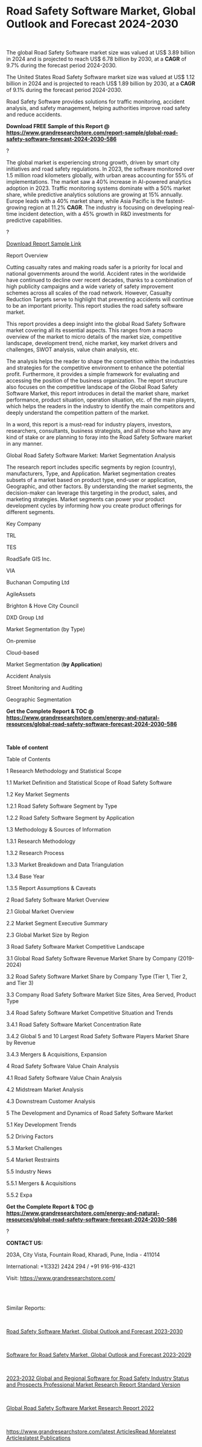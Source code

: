 <h1>Road Safety Software Market, Global Outlook and Forecast 2024-2030</h1><br/><p>The global Road Safety Software market size was valued at US$ 3.89 billion in 2024 and is projected to reach US$ 6.78 billion by 2030, at a <strong>CAGR</strong> of 9.7% during the forecast period 2024-2030.</p>
 
 
 
 <p>The United States Road Safety Software market size was valued at US$ 1.12 billion in 2024 and is projected to reach US$ 1.89 billion by 2030, at a <strong>CAGR</strong> of 9.1% during the forecast period 2024-2030.</p>
 
 
 
 <p>Road Safety Software provides solutions for traffic monitoring, accident analysis, and safety management, helping authorities improve road safety and reduce accidents.</p>
 
 
 
 <div><b>Download FREE Sample of this Report @ <a href="https://www.grandresearchstore.com/report-sample/global-road-safety-software-forecast-2024-2030-586">https://www.grandresearchstore.com/report-sample/global-road-safety-software-forecast-2024-2030-586</a></b></div>
 
 
 
 <p>? </p>
 
 
 
 <p>The global market is experiencing strong growth, driven by smart city initiatives and road safety regulations. In 2023, the software monitored over 1.5 million road kilometers globally, with urban areas accounting for 55% of implementations. The market saw a 40% increase in AI-powered analytics adoption in 2023. Traffic monitoring systems dominate with a 50% market share, while predictive analytics solutions are growing at 15% annually. Europe leads with a 40% market share, while Asia Pacific is the fastest-growing region at 11.2% <strong>CAGR</strong>. The industry is focusing on developing real-time incident detection, with a 45% growth in R&D investments for predictive capabilities.</p>
 
 
 
 <p>? </p>
 
 
 
 <p><a href="https://www.grandresearchstore.com/mr-admin/report-sample/global-road-safety-software-forecast-2024-2030-586">Download Report Sample Link</a></p>
 
 
 
 <p>Report Overview</p>
 
 
 
 <p>Cutting casualty rates and making roads safer is a priority for local and national governments around the world. Accident rates in the worldwide have continued to decline over recent decades, thanks to a combination of high publicity campaigns and a wide variety of safety improvement schemes across all scales of the road network. However, Casualty Reduction Targets serve to highlight that preventing accidents will continue to be an important priority. This report studies the road safety software market.</p>
 
 
 
 <p>This report provides a deep insight into the global Road Safety Software market covering all its essential aspects. This ranges from a macro overview of the market to micro details of the market size, competitive landscape, development trend, niche market, key market drivers and challenges, SWOT analysis, value chain analysis, etc.</p>
 
 
 
 <p>The analysis helps the reader to shape the competition within the industries and strategies for the competitive environment to enhance the potential profit. Furthermore, it provides a simple framework for evaluating and accessing the position of the business organization. The report structure also focuses on the competitive landscape of the Global Road Safety Software Market, this report introduces in detail the market share, market performance, product situation, operation situation, etc. of the main players, which helps the readers in the industry to identify the main competitors and deeply understand the competition pattern of the market.</p>
 
 
 
 <p>In a word, this report is a must-read for industry players, investors, researchers, consultants, business strategists, and all those who have any kind of stake or are planning to foray into the Road Safety Software market in any manner.</p>
 
 
 
 <p>Global Road Safety Software Market: Market Segmentation Analysis</p>
 
 
 
 <p>The research report includes specific segments by region (country), manufacturers, Type, and Application. Market segmentation creates subsets of a market based on product type, end-user or application, Geographic, and other factors. By understanding the market segments, the decision-maker can leverage this targeting in the product, sales, and marketing strategies. Market segments can power your product development cycles by informing how you create product offerings for different segments.</p>
 
 
 
 <p>Key Company</p>
 
 
 
 <p>TRL</p>
 
 
 
 <p>TES</p>
 
 
 
 <p>RoadSafe GIS Inc.</p>
 
 
 
 <p>VIA</p>
 
 
 
 <p>Buchanan Computing Ltd</p>
 
 
 
 <p>AgileAssets</p>
 
 
 
 <p>Brighton & Hove City Council</p>
 
 
 
 <p>DXD Group Ltd</p>
 
 
 
 <p>Market Segmentation (by Type)</p>
 
 
 
 <p>On-premise</p>
 
 
 
 <p>Cloud-based</p>
 
 
 
 <p>Market Segmentation (<strong>by Application</strong>)</p>
 
 
 
 <p>Accident Analysis</p>
 
 
 
 <p>Street Monitoring and Auditing</p>
 
 
 
 <p>Geographic Segmentation</p>
 
 
 
 <div><b>Get the Complete Report & TOC @ <a href="https://www.grandresearchstore.com/energy-and-natural-resources/global-road-safety-software-forecast-2024-2030-586">https://www.grandresearchstore.com/energy-and-natural-resources/global-road-safety-software-forecast-2024-2030-586</a></b></div>
 
 
 
 <p><br />
 
 <b>Table of content</b></p>
 
 
 
 <p>Table of Contents<br />
 
 1 Research Methodology and Statistical Scope<br />
 
 1.1 Market Definition and Statistical Scope of Road Safety Software<br />
 
 1.2 Key Market Segments<br />
 
 1.2.1 Road Safety Software Segment by Type<br />
 
 1.2.2 Road Safety Software Segment by Application<br />
 
 1.3 Methodology & Sources of Information<br />
 
 1.3.1 Research Methodology<br />
 
 1.3.2 Research Process<br />
 
 1.3.3 Market Breakdown and Data Triangulation<br />
 
 1.3.4 Base Year<br />
 
 1.3.5 Report Assumptions & Caveats<br />
 
 2 Road Safety Software Market Overview<br />
 
 2.1 Global Market Overview<br />
 
 2.2 Market Segment Executive Summary<br />
 
 2.3 Global Market Size by Region<br />
 
 3 Road Safety Software Market Competitive Landscape<br />
 
 3.1 Global Road Safety Software Revenue Market Share by Company (2019-2024)<br />
 
 3.2 Road Safety Software Market Share by Company Type (Tier 1, Tier 2, and Tier 3)<br />
 
 3.3 Company Road Safety Software Market Size Sites, Area Served, Product Type<br />
 
 3.4 Road Safety Software Market Competitive Situation and Trends<br />
 
 3.4.1 Road Safety Software Market Concentration Rate<br />
 
 3.4.2 Global 5 and 10 Largest Road Safety Software Players Market Share by Revenue<br />
 
 3.4.3 Mergers & Acquisitions, Expansion<br />
 
 4 Road Safety Software Value Chain Analysis<br />
 
 4.1 Road Safety Software Value Chain Analysis<br />
 
 4.2 Midstream Market Analysis<br />
 
 4.3 Downstream Customer Analysis<br />
 
 5 The Development and Dynamics of Road Safety Software Market<br />
 
 5.1 Key Development Trends<br />
 
 5.2 Driving Factors<br />
 
 5.3 Market Challenges<br />
 
 5.4 Market Restraints<br />
 
 5.5 Industry News<br />
 
 5.5.1 Mergers & Acquisitions<br />
 
 5.5.2 Expa</p>
 
 
 
 <div><b>Get the Complete Report & TOC @ <a href="https://www.grandresearchstore.com/energy-and-natural-resources/global-road-safety-software-forecast-2024-2030-586">https://www.grandresearchstore.com/energy-and-natural-resources/global-road-safety-software-forecast-2024-2030-586</a></b></div>
 
 
 
 <p>? </p>
 
 
 
 <p><b>CONTACT US:</b><br />
 
 203A, City Vista, Fountain Road, Kharadi, Pune, India - 411014<br />
 
 International: +1(332) 2424 294 / +91 916-916-4321<br />
 
 Visit: <a href="https://www.grandresearchstore.com/">https://www.grandresearchstore.com/</a><br />
 
 <br />
 
 <br />
 
 Similar Reports:<br />
 
 <br />
 
 <a href="https://www.grandresearchstore.com/energy-and-natural-resources/global-road-safety-software-forecast-2023-2030-92">Road Safety Software Market, Global Outlook and Forecast 2023-2030</a><br />
 
 <br />
 
 <a href="https://www.grandresearchstore.com/ict-and-media/global-software-for-road-safety-forecast-2023-2029-171">Software for Road Safety Market, Global Outlook and Forecast 2023-2029</a><br />
 
 <br />
 
 <a href="https://www.grandresearchstore.com/ict-and-media/global-regional-software-for-road-safety-2023-2032-861">2023-2032 Global and Regional Software for Road Safety Industry Status and Prospects Professional Market Research Report Standard Version</a><br />
 
 <br />
 
 <a href="https://www.grandresearchstore.com/ict-and-media/global-road-safety-software-2022-187">Global Road Safety Software Market Research Report 2022</a><br />
 
 <br />
 
 <a href="https://gyeongbokgung.com">https://www.grandresearchstore.com/</a><a href="https://hallyeomaritime.com">latest Articles</a><a href="https://jingwansa.com">Read More</a><a href="https://nguoiviet.jp/">latest Articles</a><a href="https://www.intelmarketresearch.com/">latest Publications</a></p>